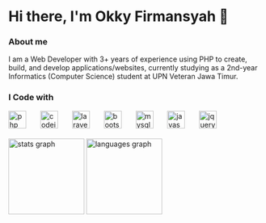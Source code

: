 # Hi there, I'm Okky Firmansyah 👋

### About me

I am a Web Developer with 3+ years of experience using PHP to create, build, and develop applications/websites, currently studying as a 2nd-year Informatics (Computer Science) student at UPN Veteran Jawa Timur.

### I Code with

<div align="left">
    <img src="https://cdn.jsdelivr.net/gh/devicons/devicon/icons/php/php-original.svg" height="35" alt="php logo"  />
    <img width="20" />
    <img src="https://cdn.jsdelivr.net/gh/devicons/devicon/icons/codeigniter/codeigniter-plain.svg" height="35" alt="codeigniter logo"  />
    <img width="20" />
    <img src="https://cdn.jsdelivr.net/gh/devicons/devicon/icons/laravel/laravel-plain.svg" height="35" alt="laravel logo"  />
    <img width="20" />
    <img src="https://cdn.jsdelivr.net/gh/devicons/devicon/icons/bootstrap/bootstrap-original.svg" height="35" alt="bootstrap logo"  />
    <img width="20" />
    <img src="https://cdn.jsdelivr.net/gh/devicons/devicon/icons/mysql/mysql-original.svg" height="35" alt="mysql logo"  />
    <img width="20" />
    <img src="https://cdn.jsdelivr.net/gh/devicons/devicon/icons/javascript/javascript-original.svg" height="35" alt="javascript logo"  />
    <img width="20" />
    <img src="https://cdn.jsdelivr.net/gh/devicons/devicon/icons/jquery/jquery-original.svg" height="35" alt="jquery logo"  />
</div>

<br/>
<div align="left">
    <img src="https://github-readme-stats.vercel.app/api?username=OKKY-FIRMANSYAH-RAMADHAN&hide_title=false&hide_rank=true&show_icons=true&include_all_commits=true&count_private=true&disable_animations=false&theme=onedark&locale=en&hide_border=false&order=1" height="150" alt="stats graph"  />
    <img src="https://github-readme-stats.vercel.app/api/top-langs?username=OKKY-FIRMANSYAH-RAMADHAN&locale=en&hide_title=false&layout=compact&card_width=320&langs_count=5&theme=onedark&hide_border=false&order=2" height="150" alt="languages graph"  />
</div>
